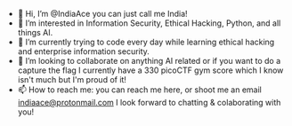 - 👋 Hi, I’m @IndiaAce you can just call me India! 
- 👀 I’m interested in Information Security, Ethical Hacking, Python, and all things AI. 
- 🌱 I’m currently trying to code every day while learning ethical hacking and enterprise information security.
- 💞️ I’m looking to collaborate on anything AI related or if you want to do a capture the flag I currently have a 330 picoCTF gym score which I know isn't much but I'm proud of it! 
- 📫 How to reach me: you can reach me here, or shoot me an email indiaace@protonmail.com I look forward to chatting & colaborating with you!

<!---
IndiaAce/IndiaAce is a ✨ special ✨ repository because its `README.md` (this file) appears on your GitHub profile.
You can click the Preview link to take a look at your changes.
--->
